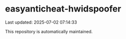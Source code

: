 # easyanticheat-hwidspoofer

Last updated: 2025-07-02 07:14:33

This repository is automatically maintained.
